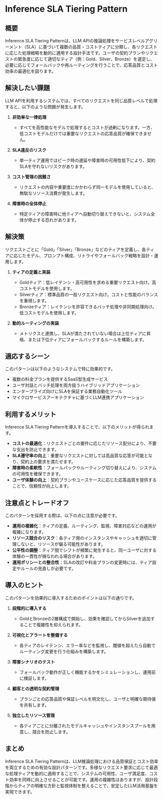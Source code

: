 # Inference SLA Tiering Pattern

## 概要
Inference SLA Tiering Patternは、LLM APIの推論処理をサービスレベルアグリーメント（SLA）に基づいて複数の品質・コストティアに分類し、各リクエストに応じた処理戦略を動的に適用する設計手法です。ユーザの契約プランやリクエストの緊急度に応じて適切なティア（例：Gold、Silver、Bronze）を選定し、必要に応じてフォールバックや再ルーティングを行うことで、応答品質とコスト効率の最適化を図ります。

## 解決したい課題
LLM APIを利用するシステムでは、すべてのリクエストを同じ品質レベルで処理すると、以下のような問題が発生します。

1. **非効率な一律処理**
   - すべてを高性能なモデルで処理するとコストが過剰になります。一方、低コストモデルだけでは重要なリクエストの応答品質が確保できません。

2. **SLA違反のリスク**
   - 単一ティア運用ではピーク時の遅延や障害時の可用性低下により、契約SLAを守れないリスクがあります。

3. **コスト管理の困難さ**
   - リクエストの内容や重要度にかかわらず同一モデルを使用していると、無駄なリソース消費が発生します。

4. **障害時の全体停止**
   - 特定ティアの障害時に他ティアへ自動切り替えできないと、システム全体が停止する恐れがあります。

## 解決策
リクエストごとに「Gold」「Silver」「Bronze」などのティアを定義し、各ティアに応じたモデル、プロンプト構成、リトライやフォールバック戦略を設計・運用します。

1. **ティアの定義と実装**
   - Goldティア：低レイテンシ・高可用性を求める重要リクエスト向け。高コストモデルを使用します。
   - Silverティア：標準品質の一般リクエスト向け。コストと性能のバランスを重視します。
   - Bronzeティア：レイテンシを許容できるバッチ処理や非同期処理向け。低コストモデルを使用します。

2. **動的ルーティングの実装**
   - メトリクスと連携し、SLAが満たされていない場合は上位ティアに昇格、または下位ティアにフォールバックするルールを構築します。

## 適応するシーン
このパターンは以下のようなシステムで特に効果的です。

- 複数の料金プランを提供するSaaS型生成サービス
- ユーザ対話とバッチ処理を両方扱うハイブリッドアプリケーション
- エンタープライズ向けにSLAを保証する業務自動化ツール
- マイクロサービスアーキテクチャに基づくLLM連携アプリケーション

## 利用するメリット
Inference SLA Tiering Patternを導入することで、以下のメリットが得られます。

- **コストの最適化**：リクエストごとの要件に応じたリソース配分により、不要な支出を防止できます。
- **SLA遵守率の向上**：重要なリクエストに対しては高品質な応答が可能となり、契約上の要求を満たせます。
- **障害時の柔軟性**：フォールバックやルーティング切り替えにより、システムの可用性を確保できます。
- **ユーザ体験の向上**：契約プランやユースケースに応じた応答品質を提供することで、信頼性が向上します。

## 注意点とトレードオフ
このパターンを採用する際は、以下の点に注意が必要です。

- **運用の複雑化**：ティアの定義、ルーティング、監視、障害対応などの運用が複雑になります。
- **リソース競合のリスク**：各ティア用のインスタンスやキャッシュを適切に管理しないと、リソースが偏る可能性があります。
- **公平性の調整**：ティア間でシフトが頻繁に発生すると、同一ユーザに対する体験の一貫性が損なわれる場合があります。
- **運用ポリシーとの整合性**：SLAの改訂や料金プランの変更時には、ティア設定やルールの見直しが必要です。

## 導入のヒント
このパターンを効果的に導入するためのポイントは以下の通りです。

1. **段階的に導入する**
   - GoldとBronzeの2層構成で開始し、効果を確認してからSilverを追加することで複雑性を抑えられます。

2. **可視化とアラートを整備する**
   - 各ティアのレイテンシ、エラー率などを監視し、閾値を超えたら自動でルーティング変更を行う仕組みを構築します。

3. **障害シナリオのテスト**
   - フォールバック動作が正しく機能するかをシミュレーションし、運用前に検証します。

4. **顧客との透明な契約管理**
   - プランごとの応答品質や保証レベルを明文化し、ユーザと明確な期待値を共有します。

5. **独立したリソース管理**
   - 各ティアごとに分離されたモデルキャッシュやインスタンスプールを用意し、競合を防止します。

## まとめ
Inference SLA Tiering Patternは、LLM推論処理における品質保証とコスト効率を両立するための有効な設計パターンです。多様なリクエスト要求に応じて最適な処理ティアを動的に適用することで、システムの可用性、ユーザ満足度、コスト効率を同時に向上させることが可能です。運用の複雑性はありますが、設計段階からティアの明確な方針と監視体制を整えることで、安定したLLM活用基盤を実現できます。